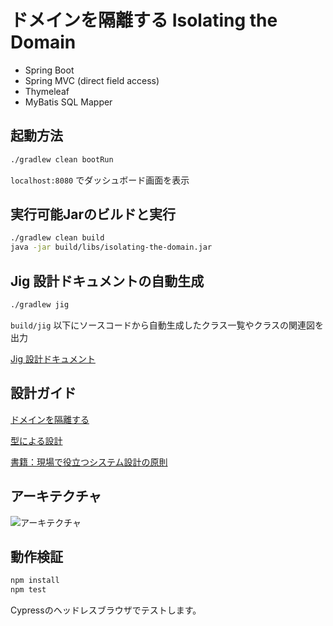 # ドメインを隔離する Isolating the Domain
- Spring Boot
- Spring MVC (direct field access)
- Thymeleaf
- MyBatis SQL Mapper

## 起動方法

```sh
./gradlew clean bootRun
```

```localhost:8080``` でダッシュボード画面を表示

## 実行可能Jarのビルドと実行

```sh
./gradlew clean build
java -jar build/libs/isolating-the-domain.jar
```

## Jig 設計ドキュメントの自動生成

```sh
./gradlew jig
```

```build/jig``` 以下にソースコードから自動生成したクラス一覧やクラスの関連図を出力

[Jig 設計ドキュメント](https://github.com/dddjava/Jig)

## 設計ガイド
[ドメインを隔離する](https://github.com/system-sekkei/isolating-the-domain/wiki)

[型による設計](https://github.com/masuda220/business-logic-patterns/wiki/%E8%A8%AD%E8%A8%88%E3%82%AC%E3%82%A4%E3%83%89%E3%83%A9%E3%82%A4%E3%83%B3)

[書籍：現場で役立つシステム設計の原則](https://gihyo.jp/book/2017/978-4-7741-9087-7)

## アーキテクチャ

![アーキテクチャ](architecture.png)

## 動作検証

```sh
npm install
npm test
```

Cypressのヘッドレスブラウザでテストします。

